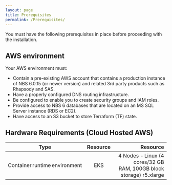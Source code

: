 ```yaml
---
layout: page
title: Prerequisites
permalink: /Prerequisites/
---
```

You must have the following prerequisites in place before proceeding with the installation.

## AWS environment

Your AWS environment must:
- Contain a pre-existing AWS account that contains a production instance of NBS 6.0.15 (or newer version) and related 3rd party products such as Rhapsody and SAS.
- Have a properly configured DNS routing infrastructure.
- Be configured to enable you to create security groups and IAM roles.
- Provide access to NBS 6 databases that are located on an MS SQL Server instance (RDS or EC2).
- Have access to an S3 bucket to store Terraform (TF) state.

## Hardware Requirements (Cloud Hosted AWS) 

| Type         | Resource           | Resource  |
| ------------- |:-------------:| -----:|
| Container runtime environment | EKS | 4 Nodes - Linux (4 cores/32 GB RAM, 100GB block storage) r5.xlarge |
